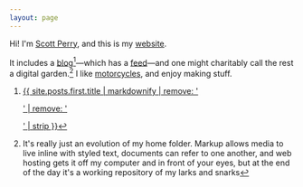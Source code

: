 ```yaml
---
layout: page
---
```


Hi! I'm [Scott Perry](about), and this is my [website](colophon).

It includes a [blog](blog)[^latest]—which has a [feed](/feed.xml)—and one might charitably call the rest a digital garden.[^garden] I like [motorcycles](/moto), and enjoy making stuff<!-- TODO: make a page that links to stuff—start using collections for this? tags? -->.


<a rel="me" style="display: none" href="https://xoxo.zone/@numist" />

[^latest]: the latest post is: <a href="{{ site.posts.first.link | default: site.posts.first.url | relative_url }}">{{ site.posts.first.title | markdownify | remove: '<p>' | remove: '</p>' | strip }}</a>
[^garden]: It's really just an evolution of my home folder. Markup allows media to live inline with styled text, documents can refer to one another, and web hosting gets it off my computer and in front of your eyes, but at the end of the day it's a working repository of my larks and snarks